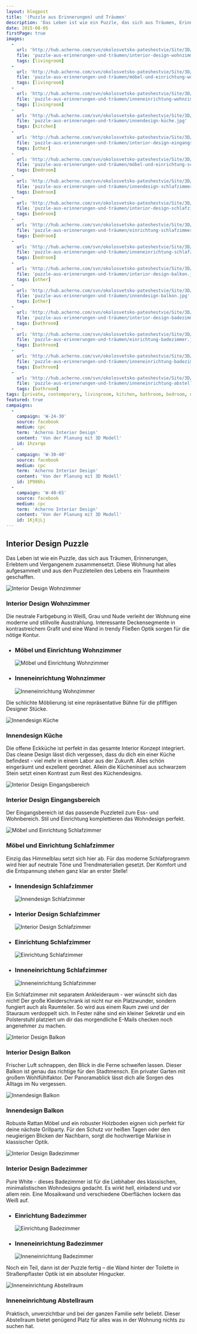 ```yaml
---
layout: blogpost
title: '(Puzzle aus Erinnerungen) und Träumen'
description: 'Das Leben ist wie ein Puzzle, das sich aus Träumen, Erinnerungen, Erlebtem und Vergangenem zusammensetzt. Diese Wohnung hat alles aufgesammelt und aus den Puzzleteilen des Lebens ein Traumheim geschaffen. '
date: 2015-08-05
firstPage: true
images:
  -
    url: 'http://hub.acherno.com/svn/okolosvetsko-pateshestvie/Site/3D/01-h-f.bmp'
    file: 'puzzle-aus-erinnerungen-und-träumen/interior-design-wohnzimmer.jpg'
    tags: [livingroom]
  -
    url: 'http://hub.acherno.com/svn/okolosvetsko-pateshestvie/Site/3D/02-h-f.bmp'
    file: 'puzzle-aus-erinnerungen-und-träumen/möbel-und-einrichtung-wohnzimmer.jpg'
    tags: [livingroom]
  -
    url: 'http://hub.acherno.com/svn/okolosvetsko-pateshestvie/Site/3D/03-h-f.bmp'
    file: 'puzzle-aus-erinnerungen-und-träumen/inneneinrichtung-wohnzimmer.jpg'
    tags: [livingroom]
  -
    url: 'http://hub.acherno.com/svn/okolosvetsko-pateshestvie/Site/3D/04-k-f.bmp'
    file: 'puzzle-aus-erinnerungen-und-träumen/innendesign-küche.jpg'
    tags: [kitchen]
  -
    url: 'http://hub.acherno.com/svn/okolosvetsko-pateshestvie/Site/3D/05-a-f.bmp'
    file: 'puzzle-aus-erinnerungen-und-träumen/interior-design-eingangsbereich.jpg'
    tags: [other]
  -
    url: 'http://hub.acherno.com/svn/okolosvetsko-pateshestvie/Site/3D/06-s-f.jpg'
    file: 'puzzle-aus-erinnerungen-und-träumen/möbel-und-einrichtung-schlafzimmer.jpg'
    tags: [bedroom]
  -
    url: 'http://hub.acherno.com/svn/okolosvetsko-pateshestvie/Site/3D/08-s-f.jpg'
    file: 'puzzle-aus-erinnerungen-und-träumen/innendesign-schlafzimmer.jpg'
    tags: [bedroom]
  -
    url: 'http://hub.acherno.com/svn/okolosvetsko-pateshestvie/Site/3D/10-s-f.jpg'
    file: 'puzzle-aus-erinnerungen-und-träumen/interior-design-schlafzimmer.jpg'
    tags: [bedroom]
  -
    url: 'http://hub.acherno.com/svn/okolosvetsko-pateshestvie/Site/3D/07-s-f.jpg'
    file: 'puzzle-aus-erinnerungen-und-träumen/einrichtung-schlafzimmer.jpg'
    tags: [bedroom]
  -
    url: 'http://hub.acherno.com/svn/okolosvetsko-pateshestvie/Site/3D/09-s-f.jpg'
    file: 'puzzle-aus-erinnerungen-und-träumen/inneneinrichtung-schlafzimmer.jpg'
    tags: [bedroom]
  -
    url: 'http://hub.acherno.com/svn/okolosvetsko-pateshestvie/Site/3D/15-t-f.bmp'
    file: 'puzzle-aus-erinnerungen-und-träumen/interior-design-balkon.jpg'
    tags: [other]
  -
    url: 'http://hub.acherno.com/svn/okolosvetsko-pateshestvie/Site/3D/14-t-f.bmp'
    file: 'puzzle-aus-erinnerungen-und-träumen/innendesign-balkon.jpg'
    tags: [other]
  -
    url: 'http://hub.acherno.com/svn/okolosvetsko-pateshestvie/Site/3D/11-b-f.jpg'
    file: 'puzzle-aus-erinnerungen-und-träumen/interior-design-badezimmer.jpg'
    tags: [bathroom]
  -
    url: 'http://hub.acherno.com/svn/okolosvetsko-pateshestvie/Site/3D/12-b-f.jpg'
    file: 'puzzle-aus-erinnerungen-und-träumen/einrichtung-badezimmer.jpg'
    tags: [bathroom]
  -
    url: 'http://hub.acherno.com/svn/okolosvetsko-pateshestvie/Site/3D/13-b-f.jpg'
    file: 'puzzle-aus-erinnerungen-und-träumen/inneneinrichtung-badezimmer.jpg'
    tags: [bathroom]
  -
    url: 'http://hub.acherno.com/svn/okolosvetsko-pateshestvie/Site/3D/16-m-f.jpg'
    file: 'puzzle-aus-erinnerungen-und-träumen/inneneinrichtung-abstellraum.jpg'
    tags: [bathroom]
tags: [private, contemporary, livingroom, kitchen, bathroom, bedroom, other]
featured: true
campaigns:
  -
    campaign: 'W-24-30' 
    source: facebook
    medium: cpc
    term: 'Acherno Interior Design'
    content: 'Von der Planung mit 3D Modell'
    id: 1hzxrqo
  -
    campaign: 'W-30-40' 
    source: facebook
    medium: cpc
    term: 'Acherno Interior Design'
    content: 'Von der Planung mit 3D Modell'
    id: 1P986hi
  -
    campaign: 'W-40-65' 
    source: facebook
    medium: cpc
    term: 'Acherno Interior Design'
    content: 'Von der Planung mit 3D Modell'
    id: 1Kj8jLj
---
```

## **Interior Design** Puzzle
Das Leben ist wie ein Puzzle, das sich aus Träumen, Erinnerungen, Erlebtem und Vergangenem zusammensetzt. Diese Wohnung hat alles aufgesammelt und aus den Puzzleteilen des Lebens ein Traumheim geschaffen.

![Interior Design Wohnzimmer](puzzle-aus-erinnerungen-und-träumen/interior-design-wohnzimmer.jpg)
### Interior Design **Wohnzimmer**

Die neutrale Farbgebung in Weiß, Grau und Nude verleiht der Wohnung eine moderne und stillvolle Ausstrahlung. Interessante Deckensegmente in kontrastreichem Grafit und eine Wand in trendy Fließen Optik sorgen für die nötige Kontur.

-   ### Möbel und Einrichtung **Wohnzimmer**
    ![Möbel und Einrichtung Wohnzimmer](puzzle-aus-erinnerungen-und-träumen/möbel-und-einrichtung-wohnzimmer.jpg)
-   ### Inneneinrichtung **Wohnzimmer**
    ![Inneneinrichtung Wohnzimmer](puzzle-aus-erinnerungen-und-träumen/inneneinrichtung-wohnzimmer.jpg)

Die schlichte Möblierung ist eine repräsentative Bühne für die pfiffigen Designer Stücke.

![Innendesign Küche](puzzle-aus-erinnerungen-und-träumen/innendesign-küche.jpg)
### Innendesign **Küche**

Die offene Eckküche ist perfekt in das gesamte Interior Konzept integriert. Das cleane Design lässt dich vergessen, dass du dich ein einer Küche befindest - viel mehr in einem Labor aus der Zukunft. Alles schön eingeräumt und exzellent geordnet. Allein die Kücheninsel aus schwarzem Stein setzt einen  Kontrast zum Rest des Küchendesigns.

![Interior Design Eingangsbereich](puzzle-aus-erinnerungen-und-träumen/interior-design-eingangsbereich.jpg)
### Interior Design **Eingangsbereich**

Der Eingangsbereich ist das passende Puzzleteil zum Ess- und Wohnbereich. Stil und Einrichtung komplettieren das Wohndesign perfekt.

![Möbel und Einrichtung Schlafzimmer](puzzle-aus-erinnerungen-und-träumen/möbel-und-einrichtung-schlafzimmer.jpg)
### Möbel und Einrichtung **Schlafzimmer**

Einzig das Himmelblau setzt sich hier ab. Für das moderne Schlafprogramm wird hier auf neutrale Töne und Trendmaterialien gesetzt.  Der Komfort und die Entspannung stehen ganz klar an erster Stelle!

-   ### Innendesign **Schlafzimmer**
    ![Innendesign Schlafzimmer](puzzle-aus-erinnerungen-und-träumen/innendesign-schlafzimmer.jpg)
-   ### Interior Design **Schlafzimmer**
    ![Interior Design Schlafzimmer](puzzle-aus-erinnerungen-und-träumen/interior-design-schlafzimmer.jpg)
-   ### Einrichtung **Schlafzimmer**
    ![Einrichtung Schlafzimmer](puzzle-aus-erinnerungen-und-träumen/einrichtung-schlafzimmer.jpg)
-   ### Inneneinrichtung **Schlafzimmer**
    ![Inneneinrichtung Schlafzimmer](puzzle-aus-erinnerungen-und-träumen/inneneinrichtung-schlafzimmer.jpg)    

Ein Schlafzimmer mit separatem Ankleideraum - wer wünscht sich das nicht! Der große Kleiderschrank ist nicht nur ein Platzwunder, sondern fungiert auch als Raumteiler. So wird aus einem Raum zwei und der Stauraum verdoppelt sich. In Fester nähe sind ein kleiner Sekretär und ein Polsterstuhl platziert um dir das morgendliche E-Mails checken noch angenehmer zu machen.

![Interior Design Balkon](puzzle-aus-erinnerungen-und-träumen/interior-design-balkon.jpg)
### Interior Design **Balkon**

Frischer Luft schnappen, den Blick in die Ferne schweifen lassen. Dieser Balkon ist genau das richtige für den Stadtmensch. Ein privater Garten mit großem Wohlfühlfaktor. Der Panoramablick lässt dich alle Sorgen des Alltags im Nu vergessen.

![Innendesign Balkon](puzzle-aus-erinnerungen-und-träumen/innendesign-balkon.jpg)
### Innendesign **Balkon**

Robuste Rattan Möbel und ein robuster Holzboden eignen sich perfekt für deine nächste Grillparty. Für den Schutz vor heißen Tagen oder den neugierigen Blicken der Nachbarn, sorgt die hochwertige Markise in klassischer Optik.

![Interior Design Badezimmer](puzzle-aus-erinnerungen-und-träumen/interior-design-badezimmer.jpg)
### Interior Design **Badezimmer**

Pure White -  dieses Badezimmer ist für die Liebhaber des klassischen, minimalistischen Wohndesigns gedacht. Es wirkt hell, einladend und vor allem rein.
Eine Mosaikwand und verschiedene Oberflächen lockern das Weiß auf.

-   ### Einrichtung **Badezimmer**
    ![Einrichtung Badezimmer](puzzle-aus-erinnerungen-und-träumen/einrichtung-badezimmer.jpg)
-   ### Inneneinrichtung **Badezimmer**
    ![Inneneinrichtung Badezimmer](puzzle-aus-erinnerungen-und-träumen/inneneinrichtung-badezimmer.jpg)

Noch ein  Teil, dann ist der Puzzle fertig – die Wand hinter der Toilette in Straßenpflaster Optik ist ein absoluter Hingucker. 

![Inneneinrichtung Abstellraum](puzzle-aus-erinnerungen-und-träumen/inneneinrichtung-abstellraum.jpg)
### Inneneinrichtung **Abstellraum**

Praktisch, unverzichtbar und bei der ganzen Familie sehr beliebt. Dieser Abstellraum bietet genügend Platz für alles was in der Wohnung nichts zu suchen hat.